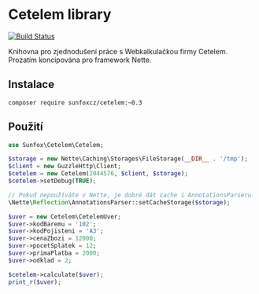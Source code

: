 Cetelem library
===============

[![Build Status](https://travis-ci.org/sunfoxcz/cetelem.svg?branch=master)](https://travis-ci.org/sunfoxcz/cetelem)

Knihovna pro zjednodušení práce s Webkalkulačkou firmy Cetelem. Prozatím koncipována pro framework Nette.

Instalace
---------

	composer require sunfoxcz/cetelem:~0.3

Použití
-------

```php
use Sunfox\Cetelem\Cetelem;

$storage = new Nette\Caching\Storages\FileStorage(__DIR__ . '/tmp');
$client = new GuzzleHttp\Client;
$cetelem = new Cetelem(2044576, $client, $storage);
$cetelem->setDebug(TRUE);

// Pokud nepoužíváte v Nette, je dobré dát cache i AnnotationsParseru
\Nette\Reflection\AnnotationsParser::setCacheStorage($storage);

$uver = new Cetelem\CetelemUver;
$uver->kodBaremu = '102';
$uver->kodPojisteni = 'A3';
$uver->cenaZbozi = 12000;
$uver->pocetSplatek = 12;
$uver->primaPlatba = 2000;
$uver->odklad = 2;

$cetelem->calculate($uver);
print_r($uver);
```
